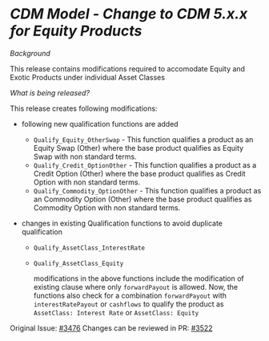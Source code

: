 # *CDM Model - Change to CDM 5.x.x for Equity Products*

_Background_

This release contains modifications required to accomodate Equity and Exotic Products under individual Asset Classes

_What is being released?_

This release creates following modifications:
- following new qualification functions are added
  - `Qualify_Equity_OtherSwap` - This function qualifies a product as an Equity Swap (Other) where the base product qualifies as Equity Swap with non standard terms.
  - `Qualify_Credit_OptionOther` - This function qualifies a product as a Credit Option (Other) where the base product qualifies as Credit Option with non standard terms.
  - `Qualify_Commodity_OptionOther` - This function qualifies a product as an Commodity Option (Other) where the base product qualifies as Commodity Option with non standard terms.
  
- changes in existing Qualification functions to avoid duplicate qualification

  - `Qualify_AssetClass_InterestRate` 
  - `Qualify_AssetClass_Equity`

      modifications in the above functions include the modification of existing clause where only `forwardPayout` is allowed. Now, the functions also check for a combination `forwardPayout` with `interestRatePayout` or `cashflows` to qualify the product as `AssetClass: Interest Rate` or  `AssetClass: Equity`

Original Issue: [#3476](https://github.com/finos/common-domain-model/issues/3476)
Changes can be reviewed in PR: [#3522](https://github.com/finos/common-domain-model/pull/3522)
